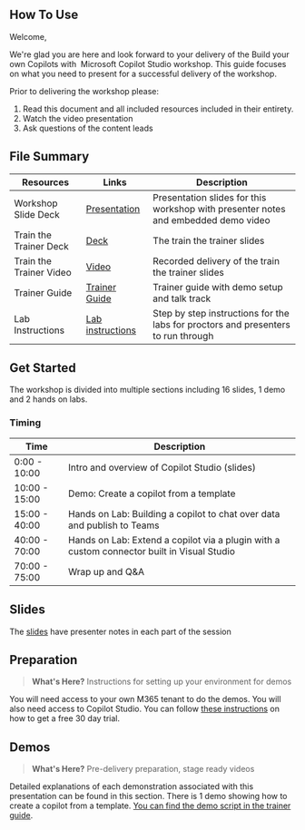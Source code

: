 ## How To Use

Welcome,

We're glad you are here and look forward to your delivery of the Build your own Copilots with ​
Microsoft Copilot Studio workshop. This guide focuses on what you need to present for a successful delivery of the workshop.  

Prior to delivering the workshop please:

1.  Read this document and all included resources included in their entirety.
2.  Watch the video presentation
3.  Ask questions of the content leads

## File Summary

| Resources          | Links                            | Description |
|-------------------|----------------------------------|-------------------|
| Workshop Slide Deck      |  [Presentation](https://aka.ms/AArxhkl) | Presentation slides for this workshop with presenter notes and embedded demo video |
| Train the Trainer Deck     |  [Deck](https://aka.ms/AArx61l) | The train the trainer slides |
| Train the Trainer Video           | [Video](https://aka.ms/AArxle5) | Recorded delivery of the train the trainer slides | 
| Trainer Guide             |  [Trainer Guide](https://aka.ms/AArxdq6) | Trainer guide with demo setup and talk track | 
| Lab Instructions             |  [Lab instructions](https://aka.ms/AArxdq4) | Step by step instructions for the labs for proctors and presenters to run through | 

## Get Started

The workshop is divided into multiple sections including 16 slides, 1 demo and 2 hands on labs.

### Timing

| Time        | Description 
--------------|-------------
0:00 - 10:00   | Intro and overview of Copilot Studio (slides)
10:00 - 15:00  | Demo: Create a copilot from a template
15:00 - 40:00 | Hands on Lab: Building a copilot to chat over data and publish to Teams 
40:00 - 70:00 | Hands on Lab: Extend a copilot via a plugin with a custom connector built in Visual Studio 
70:00 - 75:00 | Wrap up and Q&A

## Slides

The [slides](https://aka.ms/AArxhkl) have presenter notes in each part of the session

## Preparation

>**What's Here?** Instructions for setting up your environment for demos

You will need access to your own M365 tenant to do the demos. You will also need access to Copilot Studio. You can follow [these instructions](https://learn.microsoft.com/en-us/microsoft-copilot-studio/sign-up-individual) on how to get a free 30 day trial.


## Demos

> **What's Here?** Pre-delivery preparation, stage ready videos

Detailed explanations of each demonstration associated with this presentation can be found in this section. There is 1 demo showing how to create a copilot from a template.  [You can find the demo script in the trainer guide](https://aka.ms/AArxdq6).


